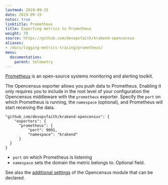 ```yaml
---
lastmod: 2019-09-15
date: 2019-09-15
notoc: true
linktitle: Prometheus
title: Exporting metrics to Prometheus
weight: 70
source: https://github.com/devopsfaith/krakend-opencensus
aliases:
- /docs/logging-metrics-tracing/prometheus/
menu:
  documentation:
    parent: telemetry
---
```

[Prometheus](https://prometheus.io/) is an open-source systems monitoring and alerting toolkit.

The Opencensus exporter allows you push data to Prometheus. Enabling it only requires you to include in the root level of your configuration the Opencensus middleware with the `prometheus` exporter. Specify the `port` on which Prometheus is running, the `namespace` (optional), and Prometheus will start receiving the data.

    "github_com/devopsfaith/krakend-opencensus": {
        "exporters": {
          "prometheus": {
              "port": 9091,
              "namespace": "krakend"
          }
      }
    }
- `port` on which Prometheus is listening
- `namespace` sets the domain the metric belongs to. Optional field.

See also the [additional settings](/docs/telemetry/opencensus/) of the Opencensus module that can be declared.
